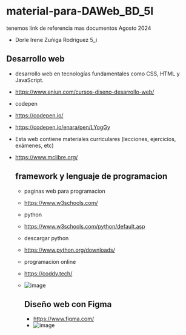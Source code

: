 # material-para-DAWeb_BD_5I
tenemos link de referencia mas documentos Agosto 2024
- Dorle Irene Zuñiga Rodriguez 5_i
## Desarrollo web
- desarrollo web en tecnologías fundamentales como CSS, HTML y JavaScript.
- https://www.eniun.com/cursos-diseno-desarrollo-web/
- codepen
- https://codepen.io/

- https://codepen.io/enara/pen/LYogGy
- Esta web contiene materiales curriculares (lecciones, ejercicios, exámenes, etc)
- https://www.mclibre.org/
  ## framework y lenguaje de programacion
  - paginas web para programacion
  - https://www.w3schools.com/
  - python
  - https://www.w3schools.com/python/default.asp
  - descargar python
  - https://www.python.org/downloads/
 
  - programacion online
  - https://coddy.tech/
  - ![image](https://github.com/user-attachments/assets/16183e86-ba83-4989-8181-dc813d886c5e)
    
    ## Diseño web con Figma
    - https://www.figma.com/
    - ![image](https://github.com/user-attachments/assets/22d69c79-5acf-46ca-91e7-4d57edcae3a7)


